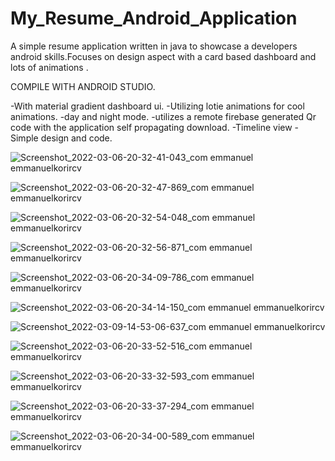 # My_Resume_Android_Application
A simple resume application written in java to showcase a developers android skills.Focuses on design aspect with a card based dashboard and lots of animations .

COMPILE WITH ANDROID STUDIO. 

-With material gradient dashboard ui.
-Utilizing lotie animations for cool animations.
-day and night mode.
-utilizes a remote firebase generated Qr code with the application self propagating download.
-Timeline view 
-Simple design and code.

![Screenshot_2022-03-06-20-32-41-043_com emmanuel emmanuelkorircv](https://user-images.githubusercontent.com/41972019/156934813-215911ad-46f3-4598-985c-65ebe5d74452.jpg)

![Screenshot_2022-03-06-20-32-47-869_com emmanuel emmanuelkorircv](https://user-images.githubusercontent.com/41972019/156934816-8f618e93-ed2a-46a2-844e-9879eea72a2d.jpg)


![Screenshot_2022-03-06-20-32-54-048_com emmanuel emmanuelkorircv](https://user-images.githubusercontent.com/41972019/156934818-2564dcc5-67da-4387-aa7b-cb05d2aa2780.jpg)

![Screenshot_2022-03-06-20-32-56-871_com emmanuel emmanuelkorircv](https://user-images.githubusercontent.com/41972019/156934826-86058ab3-15ce-4b91-ba4e-d83ec1241ca7.jpg)


![Screenshot_2022-03-06-20-34-09-786_com emmanuel emmanuelkorircv](https://user-images.githubusercontent.com/41972019/156934862-c6fcaa16-afa9-43c1-9ff1-6a3b39c3213a.jpg)


![Screenshot_2022-03-06-20-34-14-150_com emmanuel emmanuelkorircv](https://user-images.githubusercontent.com/41972019/156934863-ca05a070-b8c3-4f76-8a46-068ab381f64c.jpg)

![Screenshot_2022-03-09-14-53-06-637_com emmanuel emmanuelkorircv](https://user-images.githubusercontent.com/41972019/157437143-c862c8c3-873b-4774-aa09-e1b17337cbbd.jpg)

![Screenshot_2022-03-06-20-33-52-516_com emmanuel emmanuelkorircv](https://user-images.githubusercontent.com/41972019/156934858-d7e63a36-3c45-43e0-b2bc-81e52c232c56.jpg)


![Screenshot_2022-03-06-20-33-32-593_com emmanuel emmanuelkorircv](https://user-images.githubusercontent.com/41972019/156935084-d30e57d5-c289-42d5-a860-781bc5a0a4bb.jpg)

![Screenshot_2022-03-06-20-33-37-294_com emmanuel emmanuelkorircv](https://user-images.githubusercontent.com/41972019/156935094-2de11001-c84c-4cb4-81ec-a6e4fe30c9c2.jpg)

![Screenshot_2022-03-06-20-34-00-589_com emmanuel emmanuelkorircv](https://user-images.githubusercontent.com/41972019/156935103-40886f31-815b-4913-9a75-2c67fe2c87ab.jpg)
